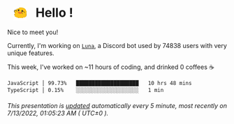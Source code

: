 <h1>   <img src="./spoinky.gif" style="vertical-align:middle;" width="30px">   Hello ! </h1>

Nice to meet you!

Currently, I'm working on <a href='https://github.com/Asgarrrr/Luna'>`Luna`</a>, a Discord bot used by 74838 users with very unique features.

This week, I've worked on ~11 hours of coding, and drinked 0 coffees ☕

```
JavaScript │ 99.73%   ████████████████████   10 hrs 48 mins
TypeScript │ 0.15%    ░░░░░░░░░░░░░░░░░░░░   1 min
```

###### This presentation is [updated](https://github.com/Asgarrrr) automatically every 5 minute, most recently on 7/13/2022, 01:05:23 AM ( UTC±0 ).